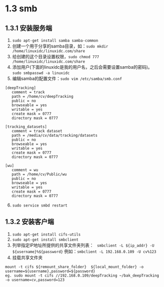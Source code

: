 # 1.3 smb


## 1.3.1 安装服务端
1. `sudo apt-get install samba samba-common`
2. 创建一个用于分享的samba目录，如：`sudo mkdir /home/linuxidc/linuxidc.com/share`
3. 给创建的这个目录设置权限，`sudo chmod 777 /home/linuxidc/linuxidc.com/share`
4. 添加用户(下面的linuxidc是我的用户名，之后会需要设置samba的密码)。`sudo smbpasswd -a linuxidc`
5. 编辑samba的配置文件：`sudo vim /etc/samba/smb.conf`
```shell
[deepTracking]
   comment = track
   path = /home/cv/deepTracking
   public = no
   browseable = yes
   writable = yes
   create mask = 0777
   directory mask = 0777

[tracking_datasets]
   comment = track dataset
   path = /media/cv/data/tracking/datasets
   public = no
   browseable = yes
   writable = yes
   create mask = 0777
   directory mask = 0777

[wu]
   comment = wu
   path = /home/cv/Public/wu
   public = no
   browseable = yes
   writable = yes
   create mask = 0777
   directory mask = 0777
```
6. `sudo service smbd restart`


## 1.3.2 安装客户端
1. `sudo apt-get install cifs-utils`
2. `sudo apt-get install smbclient`
3. 列举指定IP地址所提供的共享文件夹列表：
` smbclient -L ${ip_addr} -U ${username}%${password}`
例如：`smbclient -L 192.168.0.109 -U cv%123`
4. 挂载共享文件夹
```shell
mount -t cifs ${remount_share_folder}  ${local_mount_folder} -o username=${username},password=${password}
eg. sudo mount -t cifs //192.168.0.109/deepTracking ~/bak_deepTracking -o username=cv,password=123
